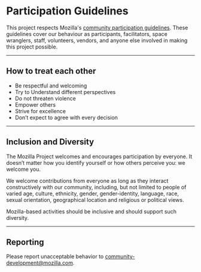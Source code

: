 # Participation Guidelines

This project respects Mozilla's [community participation guidelines](https://www.mozilla.org/en-US/about/governance/policies/participation/). These guidelines cover our behaviour as participants, facilitators, space wranglers, staff, volunteers, vendors, and anyone else involved in making this project possible.

---

## How to treat each other


  * Be respectful and welcoming
  * Try to Understand different perspectives
  * Do not threaten violence
  * Empower others
  * Strive for excellence
  * Don’t expect to agree with every decision

---

## Inclusion and Diversity

The Mozilla Project welcomes and encourages participation by everyone. It doesn’t matter how you identify yourself or how others perceive you: we welcome you.

We welcome contributions from everyone as long as they interact constructively with our community, including, but not limited to people of varied age, culture, ethnicity, gender, gender-identity, language, race, sexual orientation, geographical location and religious or political views.

Mozilla-based activities should be inclusive and should support such diversity.

---

## Reporting

Please report unacceptable behavior to community-development@mozilla.com.
